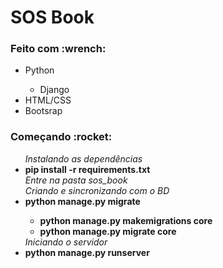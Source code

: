 <h1>SOS Book</h1>

<h3>Feito com :wrench: </h3>
<ul>
  <li>Python</li>
  <ul>
    <li>Django</li>
  </ul>
  <li>HTML/CSS</li>
  <li>Bootsrap</li>
</ul>

<h3>Começando :rocket: </h3>

<ul>
  <i>Instalando as dependências</i>
  <li> <strong> pip install -r requirements.txt </strong></li>
  <i>Entre na pasta sos_book</i>
  <br>
  <i>Criando e sincronizando com o BD</i>
  <li><strong> python manage.py migrate </strong></li>
  <ul>
    <li> <strong> python manage.py makemigrations core </strong></li>
    <li><strong> python manage.py migrate core </strong></li>
  </ul>
  <i>Iniciando o servidor</i>
  <li><strong> python manage.py runserver </strong></li>
